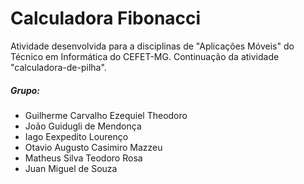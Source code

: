 # Calculadora Fibonacci
Atividade desenvolvida para a disciplinas de "Aplicações Móveis" do Técnico em Informática do CEFET-MG. Continuação da atividade "calculadora-de-pilha".

##### Grupo:
* Guilherme Carvalho Ezequiel Theodoro
* João Guidugli de Mendonça
* Iago Eexpedito Lourenço
* Otavio Augusto Casimiro Mazzeu
* Matheus Silva Teodoro Rosa
* Juan Miguel de Souza